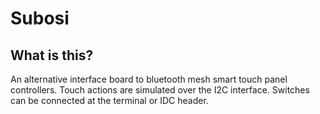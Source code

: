 # Subosi

## What is this?

An alternative interface board to bluetooth mesh smart touch panel controllers. Touch actions are simulated over the I2C interface. Switches can be connected at the terminal or IDC header.
